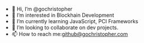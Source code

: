 - 👋 Hi, I’m @gochristopher
- 👀 I’m interested in Blockhain Development
- 🌱 I’m currently learning JavaScript, PCI Frameworks
- 💞️ I’m looking to collaborate on dev projects.
- 📫 How to reach me:github@gochristopher.com

<!---
gochristopher/gochristopher is a ✨ special ✨ repository because its `README.md` (this file) appears on your GitHub profile.
You can click the Preview link to take a look at your changes.
--->
